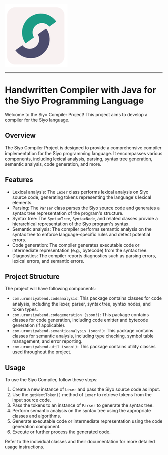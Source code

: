 <img src="src/com/urunsiyabend/SiyoLanguage.png" alt= “” width="200" height="200">
<hr>

# Handwritten Compiler with Java for the Siyo Programming Language

Welcome to the Siyo Compiler Project! This project aims to develop a compiler for the Siyo language.

## Overview

The Siyo Compiler Project is designed to provide a comprehensive compiler implementation for the Siyo programming language. It encompasses various components, including lexical analysis, parsing, syntax tree generation, semantic analysis, code generation, and more.

## Features

- Lexical analysis: The `Lexer` class performs lexical analysis on Siyo source code, generating tokens representing the language's lexical elements.
- Parsing: The `Parser` class parses the Siyo source code and generates a syntax tree representation of the program's structure.
- Syntax tree: The `SyntaxTree`, `SyntaxNode`, and related classes provide a hierarchical representation of the Siyo program's syntax.
- Semantic analysis: The compiler performs semantic analysis on the syntax tree to enforce language-specific rules and detect potential errors.
- Code generation: The compiler generates executable code or intermediate representation (e.g., bytecode) from the syntax tree.
- Diagnostics: The compiler reports diagnostics such as parsing errors, lexical errors, and semantic errors.

## Project Structure

The project will have following components:

- `com.urunsiyabend.codeanalysis`: This package contains classes for code analysis, including the lexer, parser, syntax tree, syntax nodes, and token types.
- `com.urunsiyabend.codegeneration (soon!)`: This package contains classes for code generation, including code emitter and bytecode generation (if applicable).
- `com.urunsiyabend.semanticanalysis (soon!)`: This package contains classes for semantic analysis, including type checking, symbol table management, and error reporting.
- `com.urunsiyabend.util (soon!)`: This package contains utility classes used throughout the project.

## Usage

To use the Siyo Compiler, follow these steps:

1. Create a new instance of `Lexer` and pass the Siyo source code as input.
2. Use the `getNextToken()` method of `Lexer` to retrieve tokens from the input source code.
3. Pass the tokens to an instance of `Parser` to generate the syntax tree.
4. Perform semantic analysis on the syntax tree using the appropriate classes and algorithms.
5. Generate executable code or intermediate representation using the code generation component.
6. Execute or further process the generated code.

Refer to the individual classes and their documentation for more detailed usage instructions.
